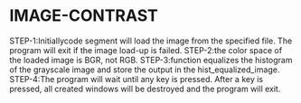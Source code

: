 # IMAGE-CONTRAST
STEP-1:Initiallycode segment will load the image from the specified file. The program will exit if the image load-up is failed.
STEP-2:the color space of the loaded image is BGR, not RGB.
STEP-3:function equalizes the histogram of the grayscale image and store the output in the hist_equalized_image.
STEP-4:The program will wait until any key is pressed. After a key is pressed, all created windows will be destroyed and the program will exit.


